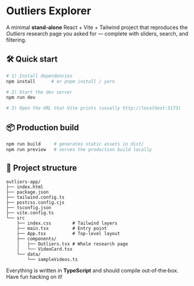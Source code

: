 # Outliers Explorer

A minimal **stand‑alone** React + Vite + Tailwind project that reproduces the *Outliers* research page you asked for — complete with sliders, search, and filtering.

## 🛠  Quick start

```bash
# 1) Install dependencies
npm install      # or pnpm install / yarn

# 2) Start the dev server
npm run dev

# 3) Open the URL that Vite prints (usually http://localhost:5173)
```

## 📦  Production build

```bash
npm run build     # generates static assets in dist/
npm run preview   # serves the production build locally
```

## 📂  Project structure

```
outliers-app/
├── index.html
├── package.json
├── tailwind.config.ts
├── postcss.config.cjs
├── tsconfig.json
├── vite.config.ts
└── src
    ├── index.css        # Tailwind layers
    ├── main.tsx         # Entry point
    ├── App.tsx          # Top‑level layout
    ├── components/
    │   ├── Outliers.tsx # Whole research page
    │   └── VideoCard.tsx
    └── data/
        └── sampleVideos.ts
```

Everything is written in **TypeScript** and should compile out‑of‑the‑box.  
Have fun hacking on it!
